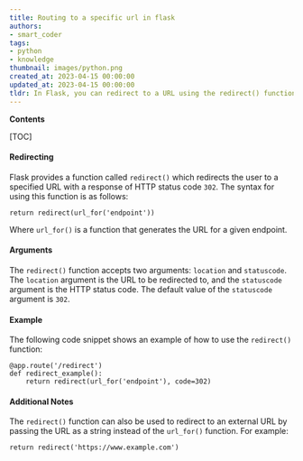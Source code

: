 ```yaml
---
title: Routing to a specific url in flask
authors:
- smart_coder
tags:
- python
- knowledge
thumbnail: images/python.png
created_at: 2023-04-15 00:00:00
updated_at: 2023-04-15 00:00:00
tldr: In Flask, you can redirect to a URL using the redirect() function.
---
```


**Contents**

[TOC]

#### Redirecting

Flask provides a function called `redirect()` which redirects the user to a specified URL with a response of HTTP status code `302`. The syntax for using this function is as follows:

`return redirect(url_for('endpoint'))`

Where `url_for()` is a function that generates the URL for a given endpoint.

#### Arguments

The `redirect()` function accepts two arguments: `location` and `statuscode`. The `location` argument is the URL to be redirected to, and the `statuscode` argument is the HTTP status code. The default value of the `statuscode` argument is `302`.

#### Example

The following code snippet shows an example of how to use the `redirect()` function:

```
@app.route('/redirect')
def redirect_example():
    return redirect(url_for('endpoint'), code=302)
```

#### Additional Notes

The `redirect()` function can also be used to redirect to an external URL by passing the URL as a string instead of the `url_for()` function. For example:

`return redirect('https://www.example.com')`
